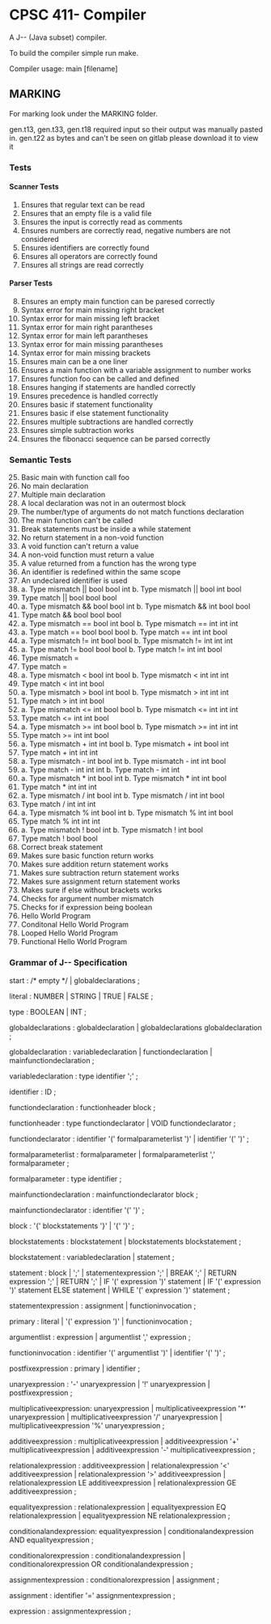 # CPSC 411- Compiler

A J-- (Java subset) compiler.

To build the compiler simple run make.

Compiler usage: main [filename]

## MARKING
For marking look under the MARKING folder.

gen.t13, gen.t33, gen.t18 required input so their output was manually pasted in.
gen.t22 as bytes and can't be seen on gitlab please download it to view it

### Tests

#### Scanner Tests
1. Ensures that regular text can be read
2. Ensures that an empty file is a valid file
3. Ensures the input is correctly read as comments
4. Ensures numbers are correctly read, negative numbers are not considered
5. Ensures identifiers are correctly found
6. Ensures all operators are correctly found
7. Ensures all strings are read correctly

#### Parser Tests
8. Ensures an empty main function can be paresed correctly
9. Syntax error for main missing right bracket
10. Syntax error for main missing left bracket
11. Syntax error for main right parantheses
12. Syntax error for main left parantheses
13. Syntax error for main missing parantheses
14. Syntax error for main missing brackets
15. Ensures main can be a one liner
16. Ensures a main function with a variable assignment to number works
17. Ensures function foo can be called and defined
18. Ensures hanging if statements are handled correctly
19. Ensures precedence is handled correctly
20. Ensures basic if statement functionality
21. Ensures basic if else statement functionality
22. Ensures multiple subtractions are handled correctly
23. Ensures simple subtraction works
24. Ensures the fibonacci sequence can be parsed correctly

### Semantic Tests
25. Basic main with function call foo
26. No main declaration
27. Multiple main declaration
28. A local declaration was not in an outermost block
29. The number/type of arguments do not match functions declaration
30. The main function can't be called
31. Break statements must be inside a while statement
32. No return statement in a non-void function
33. A void function can't return a value
34. A non-void function must return a value
35. A value returned from a function has the wrong type
36. An identifier is redefined within the same scope
37. An undeclared identifier is used
38. a. Type mismatch || bool bool int
    b. Type mismatch || bool int bool
39. Type match || bool bool bool
40. a. Type mismatch && bool bool int
    b. Type mismatch && int bool bool
41. Type match && bool bool bool
42. a. Type mismatch == bool int bool
    b. Type mismatch == int int int
43. a. Type match == bool bool bool
    b. Type match == int int bool
44. a. Type mismatch != int bool bool
    b. Type mismatch != int int int
45. a. Type match != bool bool bool
    b. Type match != int int bool
46. Type mismatch =
47. Type match =
48. a. Type mismatch < bool int bool
    b. Type mismatch < int int int
49. Type match < int int bool
50. a. Type mismatch > bool int bool
    b. Type mismatch > int int int
51. Type match > int int bool
52. a. Type mismatch <= int bool bool
    b. Type mismatch <= int int int
53. Type match <= int int bool
54. a. Type mismatch >= int bool bool
    b. Type mismatch >= int int int
55. Type match >= int int bool
56. a. Type mismatch + int int bool
    b. Type mismatch + int bool int
57. Type match + int int int
58. a. Type mismatch - int bool int
    b. Type mismatch - int int bool
59. a. Type match - int int int
    b. Type match - int int
60. a. Type mismatch * int bool int
    b. Type mismatch * int int bool
61. Type match * int int int
62. a. Type mismatch / int bool int
    b. Type mismatch / int int bool
63. Type match / int int int
64. a. Type mismatch % int bool int
    b. Type mismatch % int int bool
65. Type match % int int int
66. a. Type mismatch ! bool int
    b. Type mismatch ! int bool
67. Type match ! bool bool
68. Correct break statement
69. Makes sure basic function return works
70. Makes sure addition return statement works
71. Makes sure subtraction return statement works
72. Makes sure assignment return statement works
73. Makes sure if else without brackets works
74. Checks for argument number mismatch
75. Checks for if expression being boolean
76. Hello World Program
77. Conditonal Hello World Program
78. Looped Hello World Program
79. Functional Hello World Program

### Grammar of J-- Specification

start           : /* empty */
                | globaldeclarations
                ;

literal         : NUMBER
                | STRING
                | TRUE
                | FALSE
                ;

type            : BOOLEAN
                | INT
                ;

globaldeclarations      : globaldeclaration
                        | globaldeclarations globaldeclaration
                        ;

globaldeclaration       : variabledeclaration
                        | functiondeclaration
                        | mainfunctiondeclaration
                        ;

variabledeclaration     : type identifier ';'
                        ;

identifier              : ID
                        ;

functiondeclaration     : functionheader block
                        ;

functionheader          : type functiondeclarator
                        | VOID functiondeclarator
                        ;

functiondeclarator      : identifier '(' formalparameterlist ')'
                        | identifier '(' ')'
                        ;

formalparameterlist     : formalparameter
                        | formalparameterlist ',' formalparameter
                        ;

formalparameter         : type identifier
                        ;

mainfunctiondeclaration : mainfunctiondeclarator block
                        ;

mainfunctiondeclarator  : identifier '(' ')'
                        ;

block                   : '{' blockstatements '}'
                        | '{' '}'
                        ;

blockstatements         : blockstatement
                        | blockstatements blockstatement
                        ;

blockstatement          : variabledeclaration
                        | statement
                        ;

statement               : block
                        | ';'
                        | statementexpression ';'
                        | BREAK ';'
                        | RETURN expression ';'
                        | RETURN ';'
                        | IF '(' expression ')' statement
                        | IF '(' expression ')' statement ELSE statement
                        | WHILE '(' expression ')' statement
                        ;

statementexpression     : assignment
                        | functioninvocation
                        ;

primary                 : literal
                        | '(' expression ')'
                        | functioninvocation
                        ;

argumentlist            : expression
                        | argumentlist ',' expression
                        ;

functioninvocation      : identifier '(' argumentlist ')'
                        | identifier '(' ')'
                        ;

postfixexpression       : primary
                        | identifier
                        ;

unaryexpression         : '-' unaryexpression
                        | '!' unaryexpression
                        | postfixexpression
                        ;

multiplicativeexpression: unaryexpression
                        | multiplicativeexpression '*' unaryexpression
                        | multiplicativeexpression '/' unaryexpression
                        | multiplicativeexpression '%' unaryexpression
                        ;

additiveexpression      : multiplicativeexpression
                        | additiveexpression '+' multiplicativeexpression
                        | additiveexpression '-' multiplicativeexpression
                        ;

relationalexpression    : additiveexpression
                        | relationalexpression '<' additiveexpression
                        | relationalexpression '>' additiveexpression
                        | relationalexpression LE additiveexpression
                        | relationalexpression GE additiveexpression
                        ;

equalityexpression      : relationalexpression
                        | equalityexpression EQ relationalexpression
                        | equalityexpression NE relationalexpression
                        ;

conditionalandexpression: equalityexpression
                        | conditionalandexpression AND equalityexpression
                        ;

conditionalorexpression : conditionalandexpression
                        | conditionalorexpression OR conditionalandexpression
                        ;

assignmentexpression    : conditionalorexpression
                        | assignment
                        ;

assignment              : identifier '=' assignmentexpression
                        ;

expression              : assignmentexpression
                        ;